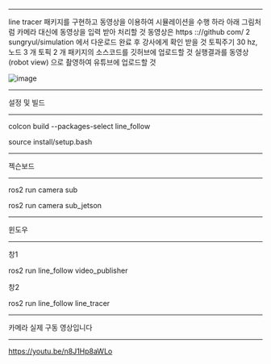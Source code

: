 ***

line tracer 패키지를 구현하고 동영상을 이용하여 시뮬레이션을 수행
하라 아래 그림처럼 카메라 대신에 동영상을 입력 받아 처리할 것
동영상은 https :://github com/ 2 sungryul/simulation 에서 다운로드
완료 후 강사에게 확인 받을 것 토픽주기 30 hz, 노드 3 개 토픽 2 개
패키지의 소스코드를 깃허브에 업로드할 것
실행결과를 동영상 (robot view) 으로 촬영하여 유튜브에 업로드할 것


![image](https://github.com/user-attachments/assets/5abac146-60bd-4f74-91ea-f76621b30c5b)


***

설정 및 빌드

***

colcon build --packages-select line_follow

source install/setup.bash

***

젝슨보드

***

ros2 run camera sub

ros2 run camera sub_jetson

***

윈도우

***

창1

ros2 run line_follow video_publisher

창2

ros2 run line_follow line_tracer
***

카메라 실제 구동 영상입니다

***

https://youtu.be/n8J1Hp8aWLo
